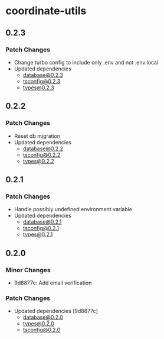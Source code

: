 # coordinate-utils

## 0.2.3

### Patch Changes

- Change turbo config to include only .env and not .env.local
- Updated dependencies
  - database@0.2.3
  - tsconfig@0.2.3
  - types@0.2.3

## 0.2.2

### Patch Changes

- Reset db migration
- Updated dependencies
  - database@0.2.2
  - tsconfig@0.2.2
  - types@0.2.2

## 0.2.1

### Patch Changes

- Handle possibly undefined environment variable
- Updated dependencies
  - database@0.2.1
  - tsconfig@0.2.1
  - types@0.2.1

## 0.2.0

### Minor Changes

- 9d8877c: Add email verification

### Patch Changes

- Updated dependencies [9d8877c]
  - database@0.2.0
  - types@0.2.0
  - tsconfig@0.2.0
